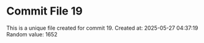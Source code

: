# Commit File 19

This is a unique file created for commit 19.
Created at: 2025-05-27 04:37:19
Random value: 1652
